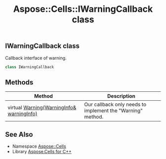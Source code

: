 ﻿---
title: Aspose::Cells::IWarningCallback class
linktitle: IWarningCallback
second_title: Aspose.Cells for C++ API Reference
description: 'Aspose::Cells::IWarningCallback class. Callback interface of warning in C++.'
type: docs
weight: 9200
url: /cpp/aspose.cells/iwarningcallback/
---
## IWarningCallback class


Callback interface of warning.

```cpp
class IWarningCallback
```

## Methods

| Method | Description |
| --- | --- |
| virtual [Warning(WarningInfo\& warningInfo)](./warning/) | Our callback only needs to implement the "Warning" method. |
## See Also

* Namespace [Aspose::Cells](../)
* Library [Aspose.Cells for C++](../../)
